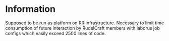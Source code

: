 # Information
Supposed to be run as platform on RR infrastructure.
Necessary to limit time consumption of future interaction by RudelCraft members with laborus job configs which easily exceed 2500 lines of code.
